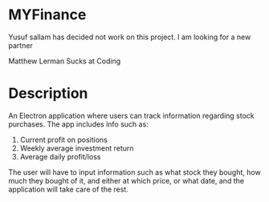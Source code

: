 # MYFinance
Yusuf sallam has decided not work on this project. I am looking for a new partner

Matthew Lerman Sucks at Coding 
# Description 
An Electron application where users can track information regarding stock purchases. The app includes info such as:
1. Current profit on positions 
2. Weekly average investment return
3. Average daily profit/loss

The user will have to input information such as what stock they bought, how much they bought of it, and either at which price, or what date, and the application will take care of the rest.
